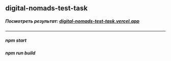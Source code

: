 ## digital-nomads-test-task

##### Посмотреть результат: [digital-nomads-test-task.vercel.app](https://digital-nomads-test-task.vercel.app/)
---
##### npm start

##### npm run build
